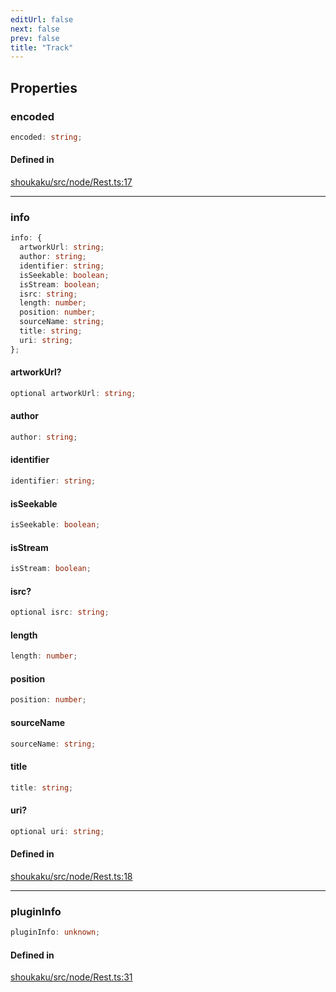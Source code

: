 ```yaml
---
editUrl: false
next: false
prev: false
title: "Track"
---
```


## Properties

<a id="encoded" name="encoded"></a>

### encoded

```ts
encoded: string;
```

#### Defined in

[shoukaku/src/node/Rest.ts:17](https://github.com/shipgirlproject/shoukaku/blob/30762f5af6c7b4176e69ee96fa39bc204a7cff21/src/node/Rest.ts#L17)

***

<a id="info" name="info"></a>

### info

```ts
info: {
  artworkUrl: string;
  author: string;
  identifier: string;
  isSeekable: boolean;
  isStream: boolean;
  isrc: string;
  length: number;
  position: number;
  sourceName: string;
  title: string;
  uri: string;
};
```

<a id="artworkurl" name="artworkurl"></a>

#### artworkUrl?

```ts
optional artworkUrl: string;
```

<a id="author" name="author"></a>

#### author

```ts
author: string;
```

<a id="identifier" name="identifier"></a>

#### identifier

```ts
identifier: string;
```

<a id="isseekable" name="isseekable"></a>

#### isSeekable

```ts
isSeekable: boolean;
```

<a id="isstream" name="isstream"></a>

#### isStream

```ts
isStream: boolean;
```

<a id="isrc" name="isrc"></a>

#### isrc?

```ts
optional isrc: string;
```

<a id="length" name="length"></a>

#### length

```ts
length: number;
```

<a id="position" name="position"></a>

#### position

```ts
position: number;
```

<a id="sourcename" name="sourcename"></a>

#### sourceName

```ts
sourceName: string;
```

<a id="title" name="title"></a>

#### title

```ts
title: string;
```

<a id="uri" name="uri"></a>

#### uri?

```ts
optional uri: string;
```

#### Defined in

[shoukaku/src/node/Rest.ts:18](https://github.com/shipgirlproject/shoukaku/blob/30762f5af6c7b4176e69ee96fa39bc204a7cff21/src/node/Rest.ts#L18)

***

<a id="plugininfo" name="plugininfo"></a>

### pluginInfo

```ts
pluginInfo: unknown;
```

#### Defined in

[shoukaku/src/node/Rest.ts:31](https://github.com/shipgirlproject/shoukaku/blob/30762f5af6c7b4176e69ee96fa39bc204a7cff21/src/node/Rest.ts#L31)
